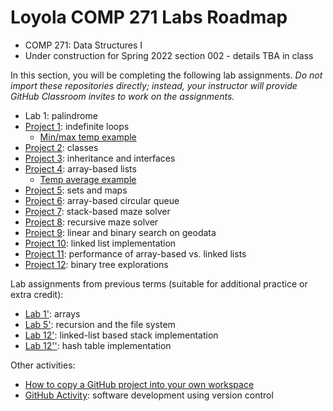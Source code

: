 # Loyola COMP 271 Labs Roadmap

- COMP 271: Data Structures I
- Under construction for Spring 2022 section 002 - details TBA in class

In this section, you will be completing the following lab assignments.
*Do not import these repositories directly; instead, your instructor will provide GitHub Classroom invites to work on the assignments.*

- Lab 1: palindrome
- [Project 1](https://github.com/LoyolaChicagoCode/cs2-project1): indefinite loops
  - [Min/max temp example](https://github.com/loyolachicagocode/cs2-minmaxtemp-java)
- [Project 2](https://github.com/LoyolaChicagoCode/cs2-project2-classes-java): classes
- [Project 3](https://github.com/LoyolaChicagoCode/cs2-project3-inheritance-java): inheritance and interfaces
- [Project 4](https://github.com/LoyolaChicagoCode/cs2-project4-arraylists-java): array-based lists
  - [Temp average example](https://github.com/loyolachicagocode/cs2-tempaverage-java)
- [Project 5](https://github.com/LoyolaChicagoCode/cs2-project5-wordcount-java): sets and maps
- [Project 6](https://github.com/LoyolaChicagoCode/cs2-project6-arrayqueue-java): array-based circular queue
- [Project 7](https://github.com/LoyolaChicagoCode/cs2-project7-mazesolver-stack-java): stack-based maze solver
- [Project 8](https://github.com/LoyolaChicagoCode/cs2-project8-mazesolver-java): recursive maze solver
- [Project 9](https://github.com/LoyolaChicagoCode/cs2-project9-searching-java): linear and binary search on geodata
- [Project 10](https://github.com/LoyolaChicagoCode/cs2-project10-linkedlists-java): linked list implementation
- [Project 11](https://github.com/LoyolaChicagoCode/cs2-project11-listperformance-java): performance of array-based vs. linked lists
- [Project 12](https://github.com/LoyolaChicagoCode/cs2-project12-bintrees-java): binary tree explorations

Lab assignments from previous terms (suitable for additional practice or extra credit):

- [Lab 1'](https://gist.github.com/klaeufer/6087e9da6f4783e3bc05565ddf33b96c): arrays
- [Lab 5'](https://gist.github.com/klaeufer/841bdf5d49730b37e747f93eaf5f3a91): recursion and the file system
- [Lab 12'](https://github.com/LoyolaChicagoCode/cs2-lab12-linkedstack-java): linked-list based stack implementation
- [Lab 12''](https://github.com/LoyolaChicagoCode/cs2-lab12-hashtable-java): hash table implementation

Other activities:

- [How to copy a GitHub project into your own workspace](https://gist.github.com/klaeufer/11cf4a13b5a1634d7c3991cc07ddc408)
- [GitHub Activity](https://gist.github.com/klaeufer/869ed974791256297049dee2dd920414): software development using version control
